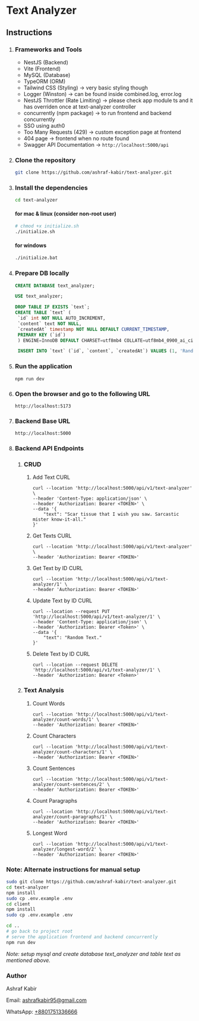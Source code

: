 # Text Analyzer

## Instructions

1. ### Frameworks and Tools
   - NestJS (Backend)
   - Vite (Frontend)
   - MySQL (Database)
   - TypeORM (ORM)
   - Tailwind CSS (Styling) -> very basic styling though
   - Logger (Winston) -> can be found inside combined.log, error.log
   - NestJS Throttler (Rate Limiting) -> please check app module ts and it has overriden once at text-analyzer controller
   - concurrently (npm package) -> to run frontend and backend concurrently
   - SSO using auth0
   - Too Many Requests (429) -> custom exception page at frontend
   - 404 page -> frontend when no route found
   - Swagger API Documentation -> `http://localhost:5000/api`
2. ### Clone the repository
   ```bash
   git clone https://github.com/ashraf-kabir/text-analyzer.git
   ```
3. ### Install the dependencies
   ```bash
   cd text-analyzer
   ```
   #### for mac & linux (consider non-root user)
   ```bash
   # chmod +x initialize.sh
   ./initialize.sh
   ```
   #### for windows
   ```bash
   ./initialize.bat
   ```
4. ### Prepare DB locally

   ```sql
   CREATE DATABASE text_analyzer;

   USE text_analyzer;

   DROP TABLE IF EXISTS `text`;
   CREATE TABLE `text` (
    `id` int NOT NULL AUTO_INCREMENT,
    `content` text NOT NULL,
    `createdAt` timestamp NOT NULL DEFAULT CURRENT_TIMESTAMP,
    PRIMARY KEY (`id`)
    ) ENGINE=InnoDB DEFAULT CHARSET=utf8mb4 COLLATE=utf8mb4_0900_ai_ci;

    INSERT INTO `text` (`id`, `content`, `createdAt`) VALUES (1, 'Random Text. Test Hello Dhaka.\nTest 123', '2024-09-28 01:27:04'), (2, 'Scar tissue that I wish you saw. Sarcastic mister know-it-all.', '2024-09-28 09:12:51'), (3, 'New text', '2024-09-28 11:17:28'), (4, 'Random evening', '2024-09-28 14:44:39');
   ```

5. ### Run the application
   ```
   npm run dev
   ```
6. ### Open the browser and go to the following URL
   ```
   http://localhost:5173
   ```
7. ### Backend Base URL
   ```
   http://localhost:5000
   ```
8. ### Backend API Endpoints

   1. ### CRUD

      1. Add Text CURL

         ```
         curl --location 'http://localhost:5000/api/v1/text-analyzer' \
         --header 'Content-Type: application/json' \
         --header 'Authorization: Bearer <TOKEN>' \
         --data '{
             "text": "Scar tissue that I wish you saw. Sarcastic mister know-it-all."
         }'
         ```

      2. Get Texts CURL

         ```
         curl --location 'http://localhost:5000/api/v1/text-analyzer' \
         --header 'Authorization: Bearer <TOKEN>'
         ```

      3. Get Text by ID CURL
         ```
         curl --location 'http://localhost:5000/api/v1/text-analyzer/1' \
         --header 'Authorization: Bearer <TOKEN>'
         ```
      4. Update Text by ID CURL
         ```
         curl --location --request PUT 'http://localhost:5000/api/v1/text-analyzer/1' \
         --header 'Content-Type: application/json' \
         --header 'Authorization: Bearer <Token>' \
         --data '{
             "text": "Random Text."
         }'
         ```
      5. Delete Text by ID CURL
         ```
         curl --location --request DELETE 'http://localhost:5000/api/v1/text-analyzer/1' \
         --header 'Authorization: Bearer <Token>'
         ```

   2. ### Text Analysis
      1. Count Words
         ```
         curl --location 'http://localhost:5000/api/v1/text-analyzer/count-words/1' \
         --header 'Authorization: Bearer <TOKEN>'
         ```
      2. Count Characters
         ```
         curl --location 'http://localhost:5000/api/v1/text-analyzer/count-characters/1' \
         --header 'Authorization: Bearer <TOKEN>'
         ```
      3. Count Sentences
         ```
         curl --location 'http://localhost:5000/api/v1/text-analyzer/count-sentences/2' \
         --header 'Authorization: Bearer <TOKEN>'
         ```
      4. Count Paragraphs
         ```
         curl --location 'http://localhost:5000/api/v1/text-analyzer/count-paragraphs/1' \
         --header 'Authorization: Bearer <TOKEN>'
         ```
      5. Longest Word
         ```
         curl --location 'http://localhost:5000/api/v1/text-analyzer/longest-word/2' \
         --header 'Authorization: Bearer <TOKEN>'
         ```

### Note: Alternate instructions for manual setup

```bash
sudo git clone https://github.com/ashraf-kabir/text-analyzer.git
cd text-analyzer
npm install
sudo cp .env.example .env
cd client
npm install
sudo cp .env.example .env

cd ..
# go back to project root
# serve the application frontend and backend concurrently
npm run dev
```

_Note: setup mysql and create database text_analyzer and table text as mentioned above._

### Author

Ashraf Kabir

Email: ashrafkabir95@gmail.com

WhatsApp: [+8801751336666](https://wa.me/+8801751336666)
